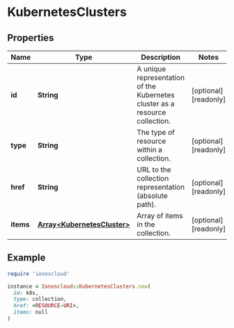 # KubernetesClusters

## Properties

| Name | Type | Description | Notes |
| ---- | ---- | ----------- | ----- |
| **id** | **String** | A unique representation of the Kubernetes cluster as a resource collection. | [optional][readonly] |
| **type** | **String** | The type of resource within a collection. | [optional][readonly] |
| **href** | **String** | URL to the collection representation (absolute path). | [optional][readonly] |
| **items** | [**Array&lt;KubernetesCluster&gt;**](KubernetesCluster.md) | Array of items in the collection. | [optional][readonly] |

## Example

```ruby
require 'ionoscloud'

instance = Ionoscloud::KubernetesClusters.new(
  id: k8s,
  type: collection,
  href: <RESOURCE-URI>,
  items: null
)
```

